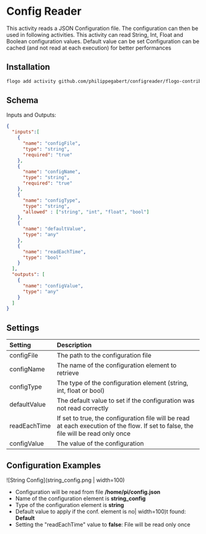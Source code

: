 # Config Reader
This activity reads a JSON Configuration file. The configuration can then be used in following activities.
This activity can read String, Int, Float and Boolean configuration values.
Default value can be set
Configuration can be cached (and not read at each execution) for better performances

## Installation

```bash
flogo add activity github.com/philippegabert/configreader/flogo-contrib/activity/configreader
```

## Schema
Inputs and Outputs:

```json
{
  "inputs":[
    {
      "name": "configFile",
      "type": "string",
      "required": "true"
    },
    {
      "name": "configName",
      "type": "string",
      "required": "true"
    },
    {
      "name": "configType",
      "type": "string",
      "allowed" : ["string", "int", "float", "bool"]
    },
    {
      "name": "defaultValue", 
      "type": "any"
    },
    {
      "name": "readEachTime",
      "type": "bool"
    }
  ],
  "outputs": [
  	{
      "name": "configValue",
      "type": "any"
    }
  ]
}
```
## Settings
| Setting     | Description    |
|:------------|:---------------|
| configFile        | The path to the configuration file |         
| configName        | The name of the configuration element to retrieve |
| configType        | The type of the configuration element (string, int, float or bool) |
| defaultValue        | The default value to set if the configuration was not read correctly |
| readEachTime        | If set to true, the configuration file will be read at each execution of the flow. If set to false, the file will be read only once |
| configValue        | The value of the configuration |

## Configuration Examples

![String Config](string_config.png | width=100)
- Configuration will be read from file **/home/pi/config.json**
- Name of the configuration element is **string_config**
- Type of the configuration element is **string**
- Default value to apply if the conf. element is no| width=100)t found: **Default**
- Setting the "readEachTime" value to **false**: File will be read only once